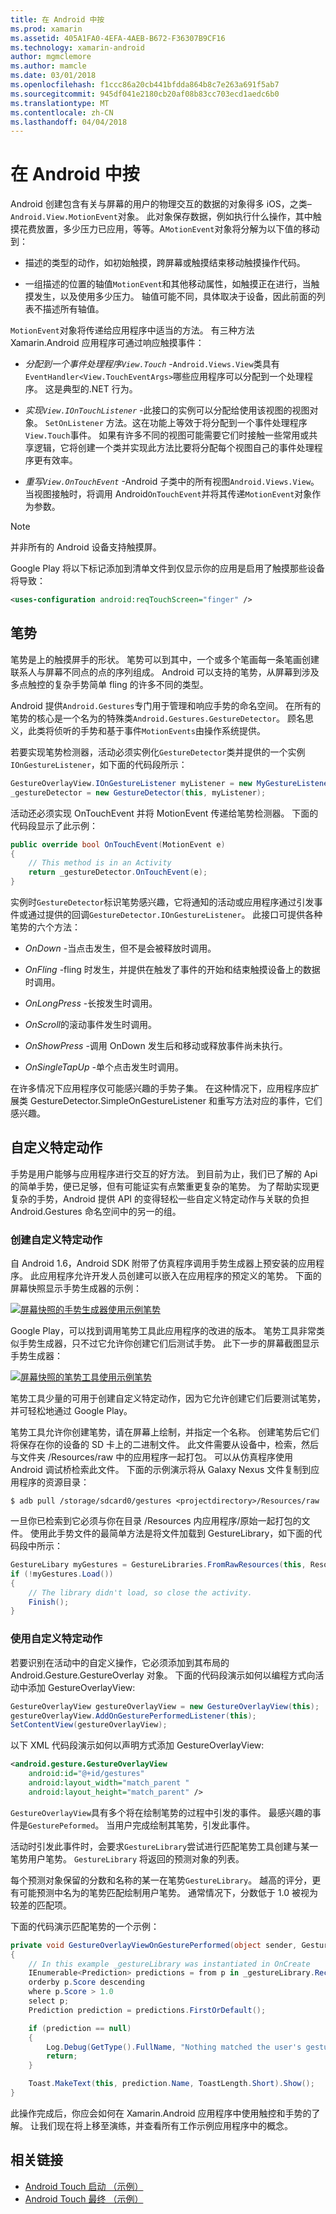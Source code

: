 ```yaml
---
title: 在 Android 中按
ms.prod: xamarin
ms.assetid: 405A1FA0-4EFA-4AEB-B672-F36307B9CF16
ms.technology: xamarin-android
author: mgmclemore
ms.author: mamcle
ms.date: 03/01/2018
ms.openlocfilehash: f1ccc86a20cb441bfdda864b8c7e263a691f5ab7
ms.sourcegitcommit: 945df041e2180cb20af08b83cc703ecd1aedc6b0
ms.translationtype: MT
ms.contentlocale: zh-CN
ms.lasthandoff: 04/04/2018
---
```

# <a name="touch-in-android"></a>在 Android 中按

Android 创建包含有关与屏幕的用户的物理交互的数据的对象得多 iOS，之类&ndash;`Android.View.MotionEvent`对象。 此对象保存数据，例如执行什么操作，其中触摸花费放置，多少压力已应用，等等。A`MotionEvent`对象将分解为以下值的移动到：

-  描述的类型的动作，如初始触摸，跨屏幕或触摸结束移动触摸操作代码。

-  一组描述的位置的轴值`MotionEvent`和其他移动属性，如触摸正在进行，当触摸发生，以及使用多少压力。
   轴值可能不同，具体取决于设备，因此前面的列表不描述所有轴值。


`MotionEvent`对象将传递给应用程序中适当的方法。 有三种方法 Xamarin.Android 应用程序可通过响应触摸事件：

-  *分配到一个事件处理程序`View.Touch`*  -`Android.Views.View`类具有`EventHandler<View.TouchEventArgs>`哪些应用程序可以分配到一个处理程序。 这是典型的.NET 行为。

-  *实现`View.IOnTouchListener`*  -此接口的实例可以分配给使用该视图的视图对象。 `SetOnListener` 方法。这在功能上等效于将分配到一个事件处理程序`View.Touch`事件。 如果有许多不同的视图可能需要它们时接触一些常用或共享逻辑，它将创建一个类并实现此方法比要将分配每个视图自己的事件处理程序更有效率。

-  *重写`View.OnTouchEvent`*  -Android 子类中的所有视图`Android.Views.View`。 当视图接触时，将调用 Android`OnTouchEvent`并将其传递`MotionEvent`对象作为参数。


> [!NOTE]
> 并非所有的 Android 设备支持触摸屏。 

Google Play 将以下标记添加到清单文件到仅显示你的应用是启用了触摸那些设备将导致：

```xml
<uses-configuration android:reqTouchScreen="finger" />
```

## <a name="gestures"></a>笔势

笔势是上的触摸屏手的形状。 笔势可以到其中，一个或多个笔画每一条笔画创建联系人与屏幕不同点的点的序列组成。 Android 可以支持的笔势，从屏幕到涉及多点触控的复杂手势简单 fling 的许多不同的类型。

Android 提供`Android.Gestures`专门用于管理和响应手势的命名空间。 在所有的笔势的核心是一个名为的特殊类`Android.Gestures.GestureDetector`。 顾名思义，此类将侦听的手势和基于事件`MotionEvents`由操作系统提供。

若要实现笔势检测器，活动必须实例化`GestureDetector`类并提供的一个实例`IOnGestureListener`，如下面的代码段所示：

```csharp
GestureOverlayView.IOnGestureListener myListener = new MyGestureListener();
_gestureDetector = new GestureDetector(this, myListener);
```

活动还必须实现 OnTouchEvent 并将 MotionEvent 传递给笔势检测器。 下面的代码段显示了此示例：

```csharp
public override bool OnTouchEvent(MotionEvent e)
{
    // This method is in an Activity
    return _gestureDetector.OnTouchEvent(e);
}
```

实例时`GestureDetector`标识笔势感兴趣，它将通知的活动或应用程序通过引发事件或通过提供的回调`GestureDetector.IOnGestureListener`。
此接口可提供各种笔势的六个方法：

-  *OnDown* -当点击发生，但不是会被释放时调用。

-  *OnFling* -fling 时发生，并提供在触发了事件的开始和结束触摸设备上的数据时调用。

-  *OnLongPress* -长按发生时调用。

-  *OnScroll*的滚动事件发生时调用。

-  *OnShowPress* -调用 OnDown 发生后和移动或释放事件尚未执行。

-  *OnSingleTapUp* -单个点击发生时调用。


在许多情况下应用程序仅可能感兴趣的手势子集。 在这种情况下，应用程序应扩展类 GestureDetector.SimpleOnGestureListener 和重写方法对应的事件，它们感兴趣。

## <a name="custom-gestures"></a>自定义特定动作

手势是用户能够与应用程序进行交互的好方法。 到目前为止，我们已了解的 Api 的简单手势，便已足够，但有可能证实有点繁重更复杂的笔势。 为了帮助实现更复杂的手势，Android 提供 API 的变得轻松一些自定义特定动作与关联的负担 Android.Gestures 命名空间中的另一的组。

### <a name="creating-custom-gestures"></a>创建自定义特定动作

自 Android 1.6，Android SDK 附带了仿真程序调用手势生成器上预安装的应用程序。 此应用程序允许开发人员创建可以嵌入在应用程序的预定义的笔势。 下面的屏幕快照显示手势生成器的示例：

[![屏幕快照的手势生成器使用示例笔势](touch-in-android-images/image11.png)](touch-in-android-images/image11.png#lightbox)

Google Play，可以找到调用笔势工具此应用程序的改进的版本。 笔势工具非常类似手势生成器，只不过它允许你创建它们后测试手势。 此下一步的屏幕截图显示手势生成器：

[![屏幕快照的笔势工具使用示例笔势](touch-in-android-images/image12.png)](touch-in-android-images/image12.png#lightbox)

笔势工具少量的可用于创建自定义特定动作，因为它允许创建它们后要测试笔势，并可轻松地通过 Google Play。

笔势工具允许你创建笔势，请在屏幕上绘制，并指定一个名称。 创建笔势后它们将保存在你的设备的 SD 卡上的二进制文件。 此文件需要从设备中，检索，然后与文件夹 /Resources/raw 中的应用程序一起打包。 可以从仿真程序使用 Android 调试桥检索此文件。 下面的示例演示将从 Galaxy Nexus 文件复制到应用程序的资源目录：

```shell
$ adb pull /storage/sdcard0/gestures <projectdirectory>/Resources/raw
```

一旦你已检索到它必须与你在目录 /Resources 内应用程序/原始一起打包的文件。 使用此手势文件的最简单方法是将文件加载到 GestureLibrary，如下面的代码段中所示：

```csharp
GestureLibary myGestures = GestureLibraries.FromRawResources(this, Resource.Raw.gestures);
if (!myGestures.Load())
{
    // The library didn't load, so close the activity.
    Finish();
}
```

### <a name="using-custom-gestures"></a>使用自定义特定动作

若要识别在活动中的自定义操作，它必须添加到其布局的 Android.Gesture.GestureOverlay 对象。 下面的代码段演示如何以编程方式向活动中添加 GestureOverlayView:

```csharp
GestureOverlayView gestureOverlayView = new GestureOverlayView(this);
gestureOverlayView.AddOnGesturePerformedListener(this);
SetContentView(gestureOverlayView);
```

以下 XML 代码段演示如何以声明方式添加 GestureOverlayView:

```xml
<android.gesture.GestureOverlayView
    android:id="@+id/gestures"
    android:layout_width="match_parent "
    android:layout_height="match_parent" />
```

`GestureOverlayView`具有多个将在绘制笔势的过程中引发的事件。 最感兴趣的事件是`GesturePeformed`。 当用户完成绘制其笔势，引发此事件。

活动时引发此事件时，会要求`GestureLibrary`尝试进行匹配笔势工具创建与某一笔势用户笔势。 `GestureLibrary` 将返回的预测对象的列表。

每个预测对象保留的分数和名称的某一在笔势`GestureLibrary`。 越高的评分，更有可能预测中名为的笔势匹配绘制用户笔势。
通常情况下，分数低于 1.0 被视为较差的匹配项。

下面的代码演示匹配笔势的一个示例：

```csharp
private void GestureOverlayViewOnGesturePerformed(object sender, GestureOverlayView.GesturePerformedEventArgs gesturePerformedEventArgs)
{
    // In this example _gestureLibrary was instantiated in OnCreate
    IEnumerable<Prediction> predictions = from p in _gestureLibrary.Recognize(gesturePerformedEventArgs.Gesture)
    orderby p.Score descending
    where p.Score > 1.0
    select p;
    Prediction prediction = predictions.FirstOrDefault();

    if (prediction == null)
    {
        Log.Debug(GetType().FullName, "Nothing matched the user's gesture.");
        return;
    }

    Toast.MakeText(this, prediction.Name, ToastLength.Short).Show();
}
```

此操作完成后，你应会如何在 Xamarin.Android 应用程序中使用触控和手势的了解。 让我们现在将上移至演练，并查看所有工作示例应用程序中的概念。



## <a name="related-links"></a>相关链接

- [Android Touch 启动 （示例）](https://developer.xamarin.com/samples/monodroid/ApplicationFundamentals/Touch_start)
- [Android Touch 最终 （示例）](https://developer.xamarin.com/samples/monodroid/ApplicationFundamentals/Touch_final)
